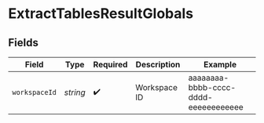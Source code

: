 # ExtractTablesResultGlobals


## Fields

| Field                                | Type                                 | Required                             | Description                          | Example                              |
| ------------------------------------ | ------------------------------------ | ------------------------------------ | ------------------------------------ | ------------------------------------ |
| `workspaceId`                        | *string*                             | :heavy_check_mark:                   | Workspace ID                         | aaaaaaaa-bbbb-cccc-dddd-eeeeeeeeeeee |
